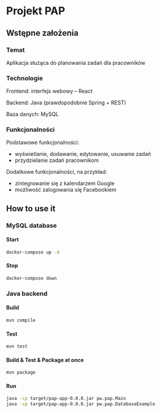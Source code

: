 # Projekt PAP
## Wstępne założenia
### Temat
Aplikacja służąca do planowania zadań dla pracowników

### Technologie
Frontend: interfejs webowy – React

Backend: Java (prawdopodobnie Spring + REST)

Baza danych: MySQL

### Funkcjonalności
Podstawowe funkcjonalności:

- wyświetlanie, dodawanie, edytowanie, usuwanie zadań
- przydzielanie zadań pracownikom

Dodatkowe funkcjonalności, na przykład:

- zintegrowanie się z kalendarzem Google
- możliwość zalogowania się Facebookiem

## How to use it
### MySQL database
#### Start
```sh
docker-compose up -d
```

#### Stop
```sh
docker-compose down
```

### Java backend
#### Build
```sh
mvn compile
```

#### Test
```sh
mvn test
```

#### Build & Test & Package at once
```sh
mvn package
```

#### Run
```sh
java -cp target/pap-app-0.0.0.jar pw.pap.Main
java -cp target/pap-app-0.0.0.jar pw.pap.DatabaseExample
```

